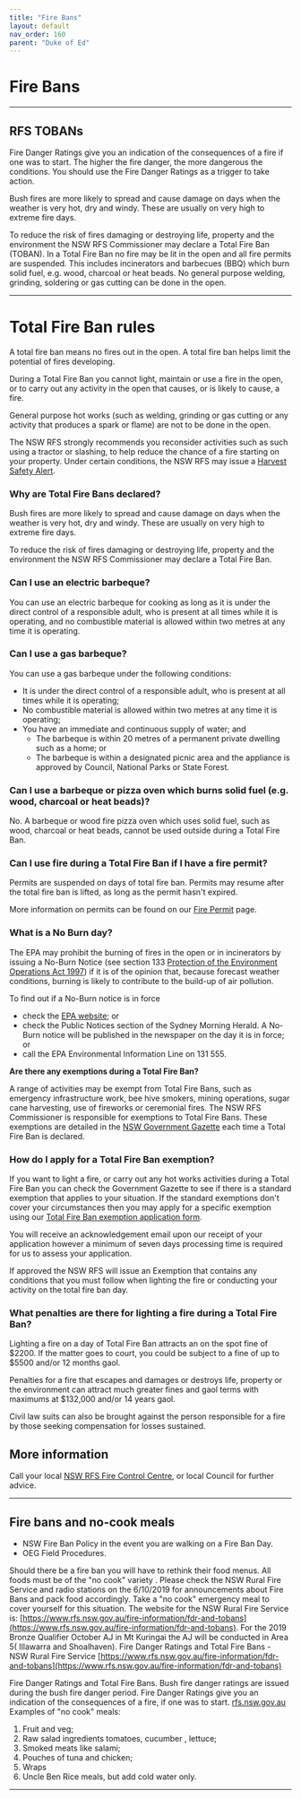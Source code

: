 ```yaml
---
title: "Fire Bans"
layout: default
nav_order: 160
parent: "Duke of Ed"
---
```


# Fire Bans

***

## RFS TOBANs

Fire Danger Ratings give you an indication of the consequences of a fire if one was to start. The higher the fire danger, the more dangerous the conditions. You should use the Fire Danger Ratings as a trigger to take action.

Bush fires are more likely to spread and cause damage on days when the weather is very hot, dry and windy. These are usually on very high to extreme fire days.

To reduce the risk of fires damaging or destroying life, property and the environment the NSW RFS Commissioner may declare a Total Fire Ban (TOBAN). In a Total Fire Ban no fire may be lit in the open and all fire permits are suspended. This includes incinerators and barbecues (BBQ) which burn solid fuel, e.g. wood, charcoal or heat beads. No general purpose welding, grinding, soldering or gas cutting can be done in the open.

***

<!----- Conversion time: 1.388 seconds.


Using this Markdown file:

1. Cut and paste this output into your source file.
2. See the notes and action items below regarding this conversion run.
3. Check the rendered output (headings, lists, code blocks, tables) for proper
   formatting and use a linkchecker before you publish this page.

Conversion notes:

* Docs to Markdown version 1.0β17
* Sat Oct 26 2019 03:05:31 GMT-0700 (PDT)
* Source doc: https://docs.google.com/a/staloysius.nsw.edu.au/open?id=1MFRZV94iHzFWMNSvjNdJt2sF2hsA3utyOGac6x7QZzs
----->



# **Total Fire Ban rules**

A total fire ban means no fires out in the open. A total fire ban helps limit the potential of fires developing.

During a Total Fire Ban you cannot light, maintain or use a fire in the open, or to carry out any activity in the open that causes, or is likely to cause, a fire.

General purpose hot works (such as welding, grinding or gas cutting or any activity that produces a spark or flame) are not to be done in the open.

The NSW RFS strongly recommends you reconsider activities such as such using a tractor or slashing, to help reduce the chance of a fire starting on your property. Under certain conditions, the NSW RFS may issue a [Harvest Safety Alert](https://www.rfs.nsw.gov.au/plan-and-prepare/farm-fire-safety/grain-harvesting-guide).


### **Why are Total Fire Bans declared?**

Bush fires are more likely to spread and cause damage on days when the weather is very hot, dry and windy. These are usually on very high to extreme fire days.

To reduce the risk of fires damaging or destroying life, property and the environment the NSW RFS Commissioner may declare a Total Fire Ban.


### **Can I use an electric barbeque?**

You can use an electric barbeque for cooking as long as it is under the direct control of a responsible adult, who is present at all times while it is operating, and no combustible material is allowed within two metres at any time it is operating.


### **Can I use a gas barbeque?**

You can use a gas barbeque under the following conditions:



*   It is under the direct control of a responsible adult, who is present at all times while it is operating;
*   No combustible material is allowed within two metres at any time it is operating;
*   You have an immediate and continuous supply of water; and
    *   The barbeque is within 20 metres of a permanent private dwelling such as a home; or
    *   The barbeque is within a designated picnic area and the appliance is approved by Council, National Parks or State Forest.


### **Can I use a barbeque or pizza oven which burns solid fuel (e.g. wood, charcoal or heat beads)?**

No. A barbeque or wood fire pizza oven which uses solid fuel, such as wood, charcoal or heat beads, cannot be used outside during a Total Fire Ban.


### **Can I use fire during a Total Fire Ban if I have a fire permit?**

Permits are suspended on days of total fire ban. Permits may resume after the total fire ban is lifted, as long as the permit hasn't expired.

More information on permits can be found on our [Fire Permit](https://www.rfs.nsw.gov.au/fire-information/BFDP) page.


### **What is a No Burn day?**

The EPA may prohibit the burning of fires in the open or in incinerators by issuing a No-Burn Notice (see section 133 [Protection of the Environment Operations Act 1997](http://www.austlii.edu.au/au/legis/nsw/consol_act/poteoa1997455)) if it is of the opinion that, because forecast weather conditions, burning is likely to contribute to the build-up of air pollution.

To find out if a No-Burn notice is in force



*   check the [EPA website](http://www.epa.nsw.gov.au/air/aboutnb.htm); or
*   check the Public Notices section of the Sydney Morning Herald. A No-Burn notice will be published in the newspaper on the day it is in force; or
*   call the EPA Environmental Information Line on 131 555.

**Are there any exemptions during a Total Fire Ban?**

A range of activities may be exempt from Total Fire Bans, such as emergency infrastructure work, bee hive smokers, mining operations, sugar cane harvesting, use of fireworks or ceremonial fires. The NSW RFS Commissioner is responsible for exemptions to Total Fire Bans. These exemptions are detailed in the [NSW Government Gazette](http://legislation.nsw.gov.au/maintop/epub) each time a Total Fire Ban is declared.


### **How do I apply for a Total Fire Ban exemption?**

If you want to light a fire, or carry out any hot works activities during a Total Fire Ban you can check the Government Gazette to see if there is a standard exemption that applies to your situation. If the standard exemptions don't cover your circumstances then you may apply for a specific exemption using our [Total Fire Ban exemption application form](https://www.rfs.nsw.gov.au/__data/assets/pdf_file/0006/23748/TOBANExemptionApplicationForm.pdf).

You will receive an acknowledgement email upon our receipt of your application however a minimum of seven days processing time is required for us to assess your application.

If approved the NSW RFS will issue an Exemption that contains any conditions that you must follow when lighting the fire or conducting your activity on the total fire ban day.


### **What penalties are there for lighting a fire during a Total Fire Ban?**

Lighting a fire on a day of Total Fire Ban attracts an on the spot fine of $2200. If the matter goes to court, you could be subject to a fine of up to $5500 and/or 12 months gaol.

Penalties for a fire that escapes and damages or destroys life, property or the environment can attract much greater fines and gaol terms with maximums at $132,000 and/or 14 years gaol.

Civil law suits can also be brought against the person responsible for a fire by those seeking compensation for losses sustained.


## **More information**

Call your local [NSW RFS Fire Control Centre](https://www.rfs.nsw.gov.au/about-us/fcc), or local Council for further advice.


<!-- Docs to Markdown version 1.0β17 -->




***

## Fire bans and no-cook meals

- NSW Fire Ban Policy in the event you are walking on a Fire Ban Day.
- OEG Field Procedures.

Should there be a fire ban you will have to rethink their food menus. All foods must be of the "no cook" variety . Please check the NSW Rural Fire Service and radio stations on the 6/10/2019 for announcements about Fire Bans and pack food accordingly. Take a "no cook" emergency meal to cover yourself for this situation. The website for the NSW Rural Fire Service is: [https://www.rfs.nsw.gov.au/fire-information/fdr-and-tobans](https://www.rfs.nsw.gov.au/fire-information/fdr-and-tobans). For the 2019 Bronze Qualifier October AJ in Mt Kuringai the AJ will be conducted in Area 5( Illawarra and Shoalhaven).
Fire Danger Ratings and Total Fire Bans - NSW Rural Fire Service [https://www.rfs.nsw.gov.au/fire-information/fdr-and-tobans](https://www.rfs.nsw.gov.au/fire-information/fdr-and-tobans)

Fire Danger Ratings and Total Fire Bans. Bush fire danger ratings are issued during the bush fire danger period. Fire Danger Ratings give you an indication of the consequences of a fire, if one was to start.
[rfs.nsw.gov.au](https://www.rfs.nsw.gov.au)
Examples of "no cook" meals:

1. Fruit and veg;
1. Raw salad ingredients tomatoes, cucumber , lettuce;
1. Smoked meats like salami;
1. Pouches of tuna and chicken;
1. Wraps
1. Uncle Ben Rice meals, but add cold water only.

***